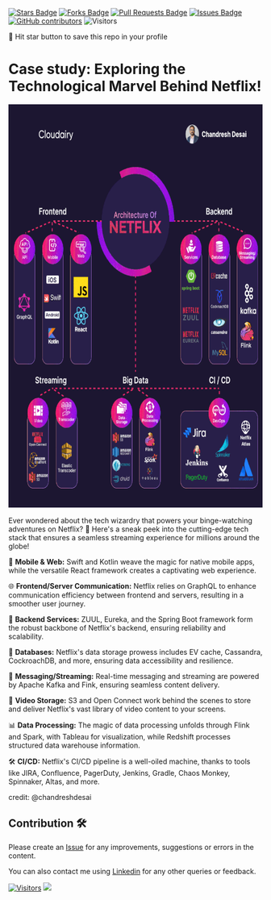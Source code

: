 <a href="https://github.com/drshahizan/BDM/stargazers"><img src="https://img.shields.io/github/stars/drshahizan/BDM" alt="Stars Badge"/></a>
<a href="https://github.com/drshahizan/BDM/network/members"><img src="https://img.shields.io/github/forks/drshahizan/BDM" alt="Forks Badge"/></a>
<a href="https://github.com/drshahizan/BDM/pulls"><img src="https://img.shields.io/github/issues-pr/drshahizan/BDM" alt="Pull Requests Badge"/></a>
<a href="https://github.com/drshahizan/BDM"><img src="https://img.shields.io/github/issues/drshahizan/BDM" alt="Issues Badge"/></a>
<a href="https://github.com/drshahizan/BDM/graphs/contributors"><img alt="GitHub contributors" src="https://img.shields.io/github/contributors/drshahizan/BDM?color=2b9348"></a>
![Visitors](https://api.visitorbadge.io/api/visitors?path=https%3A%2F%2Fgithub.com%2Fdrshahizan%2BDM&labelColor=%23d9e3f0&countColor=%23697689&style=flat)

🌟 Hit star button to save this repo in your profile

# Case study: Exploring the Technological Marvel Behind Netflix!

<p align="center">
<img src="../images/netflix.gif"  height="800" />
</p>

Ever wondered about the tech wizardry that powers your binge-watching adventures on Netflix? 🚀 Here's a sneak peek into the cutting-edge tech stack that ensures a seamless streaming experience for millions around the globe!

📱 **Mobile & Web:** Swift and Kotlin weave the magic for native mobile apps, while the versatile React framework creates a captivating web experience.

🌐 **Frontend/Server Communication:** Netflix relies on GraphQL to enhance communication efficiency between frontend and servers, resulting in a smoother user journey.

🔨 **Backend Services:** ZUUL, Eureka, and the Spring Boot framework form the robust backbone of Netflix's backend, ensuring reliability and scalability.

💾 **Databases:** Netflix's data storage prowess includes EV cache, Cassandra, CockroachDB, and more, ensuring data accessibility and resilience.

📨 **Messaging/Streaming:** Real-time messaging and streaming are powered by Apache Kafka and Fink, ensuring seamless content delivery.

🎥 **Video Storage:** S3 and Open Connect work behind the scenes to store and deliver Netflix's vast library of video content to your screens.

📊 **Data Processing:** The magic of data processing unfolds through Flink and Spark, with Tableau for visualization, while Redshift processes structured data warehouse information.

🛠️ **CI/CD:** Netflix's CI/CD pipeline is a well-oiled machine, thanks to tools like JIRA, Confluence, PagerDuty, Jenkins, Gradle, Chaos Monkey, Spinnaker, Altas, and more.

credit: @chandreshdesai

## Contribution 🛠️
Please create an [Issue](https://github.com/drshahizan/BDM/issues) for any improvements, suggestions or errors in the content.

You can also contact me using [Linkedin](https://www.linkedin.com/in/drshahizan/) for any other queries or feedback.

[![Visitors](https://api.visitorbadge.io/api/visitors?path=https%3A%2F%2Fgithub.com%2Fdrshahizan&labelColor=%23697689&countColor=%23555555&style=plastic)](https://visitorbadge.io/status?path=https%3A%2F%2Fgithub.com%2Fdrshahizan)
![](https://hit.yhype.me/github/profile?user_id=81284918)



